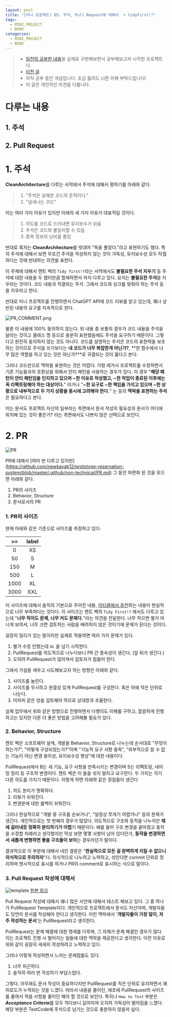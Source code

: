 ```yaml
---
layout: post
title: "[미니 프로젝트] 05. 주석, Pull Request에 대해서  + tidyFirst!?"
tags:
  - MINI_PROJECT
  - BOOK
categories:
  - MINI_PROJECT
  - BOOK
---
```

> - [일전의 공부한 내용](./rollup-2025-01.firstHalf.html)을 실제로 구현해보면서 공부해보고자 시작한 프로젝트다.
> - [이전 글](https://newkayak12.github.io/mini_project/2025/06/18/mini-project-04-User-진행-중-고민한-것들.html)
> - 아직 공부 중인 개념입니다. 조금 틀려도 너른 이해 부탁드립니다!
> - 이 글은 개인적인 의견을 다룹니다.

# 다루는 내용
## 1. 주석
## 2. Pull Request


# 1. 주석
**CleanArchitecture**를 다루는 서적에서 주석에 대해서 평하기를 아래와 같다.

 >   1.  "주석은 실패한 코드의 흔적이다."
  >  2. "냄새나는 코드"
   
이는 여러 가지 이유가 있지만 아래의 세 가지 이유가 대표적일 것이다.

>   1. 의도를 코드로 드러내면 유지보수가 쉬움
>   2. 주석은 코드와 불일치할 수 있음
>   3. 중복 정보의 낭비를 줄임


  
반대로 혹자는 **CleanArchitecture**를 빗대어 "독을 풀었다."라고 표현하기도 했다. 특히 주석에 대해서 보면 무조건 주석을 작성하지 않는 것이 가독성, 유지보수성 모두 탁월하다는 것에 반대하는 의견을 표한다. 

이 주제에 대해서 켄트 벡의 `Tidy first!?`라는 서적에서도 **불필요한 주석 지우기** 등 주석에 대한 내용을 두 챕터만큼 할애하면서 까지 다루고 있다. 요지는 **불필요한 주석**을 지우라는 것이다. 코드 내용과 직결되는 주석. 그래서 코드와 싱크를 맞춰야 하는 주석 등을 지우라고 한다.

반대로 미니 프로젝트를 진행하면서 ChatGPT API에 코드 리뷰를 받고 있는데, 꽤나 상반된 내용의 요구를 지속적으로 한다.


![PR_COMMENT.png](/assets/img/PR_COMMENT.png)

물론 이 내용에 100% 동의하지 않는다. 위 내용 중 보통의 경우가 코드 내용을 주석을 달라는 것이고 클래스 명 등으로 충분히 표현했음에도 주석을 요구하기 때문이다. 그렇다고 완전히 동의하지 않는 것도 아니다. 코드를 설명하는 주석은 코드의 표현력을 보조하는 것이므로 주석을 쓰기보다는 **내 코드가 너무 복잡한게 아닌가?**, **한 함수에서 너무 많은 역할을 하고 있는 것은 아닌가?**로 귀결되는 것이 옳다고 본다.

그러나 코드만으로 맥락을 표현하는 것은 어렵다. 가령 레거시 프로젝트를 수정하면서 기존 기능들과의 호환성을 위해서 안티 패턴을 사용하는 경우가 있다. 이 경우 "**해당 패턴이 안티 패턴임을 인지하고 있으며 ~한 이유로 작성했고, ~한 작업이 종료된 이후에는 꼭 리팩토링해야 하는 대상이다.**" 라거나 "**~한 요구로 ~한 책임을 가지고 있으며 ~한 상황으로 내부적으로 두 가지 상황을 동시에 고려해야 한다.**" 는 등의 **맥락을 표현하는 주석**은 필요하다고 본다.

이는 문서도 프로젝트 자신의 일부라는 측면에서 문서 작성의 필요성과 문서가 어디에 위치해 있는 것이 좋은가? 라는 측면에서도 나쁘지 않은 선택으로 보인다.


# 2. PR

![PR](/assets/img/PR.png)

PR에 대해서 [여러 번 다루고 있지만] (https://github.com/newkayak12/prototype-reservation-system/blob/master/.github/non-technical/PR.md) 그 동안 파편화 된 것을 모으면 아래와 같다.

1. PR의 사이즈
2. Behavior, Structure
3. 문서로서의 PR


### 1. PR의 사이즈

현재 아래와 같은 기준으로 사이즈를 측정하고 있다. 

|  >=  | label |
| :--: | :---: |
|  0   |  XS   |
|  50  |   S   |
| 150  |   M   |
| 500  |   L   |
| 1000 |  XL   |
| 3000 |  XXL  |

이 사이즈에 대해서 솔직히 기본으로 주어진 내용, [아티클에서 추천](https://graphite.dev/guides/best-practices-managing-pr-size)하는 내용이 현실적으로 너무 부족하다는 것이다. 이 사이즈는 켄트 벡의 `Tidy First!?` 에서도 다루고 있는데 "**너무 작아도 문제, 너무 커도 문제다.**"라는 의견을 전달한다. 너무 작으면 별거 아니게 보여셔, 너무 크면 검토하는 사람을 배려하지 않은 것이기에 문제가 된다는 것이다.

굉장히 일리가 있는 말이지만 실제로 적용하면 여러 가지 문제가 있다.
1. 별거 수정 안했는데 `XL` 을 넘기 시작한다.
2. PullRequest를 의도적으로 나누다보니 PR 간 종속성이 생긴다. (앞 뒤가 생긴다.)
3. 오히려 PullRequest가 많아져서 검토자가 힘들어 한다.

그래서 가설을 세우고 시도해보고자 하는 방향은 아래와 같다.
1. 사이즈를 늘린다.
2. 사이즈를 무시하고 완결성 있게 PullRequest를 구성한다. 혹은 아예 작은 단위로 나눈다.
3. 어차피 같은 양을 검토해야 하므로 상대방과 조율한다.

실제 업무에서 위와 같은 방향으로 진행하면서 다행이도 이해를 구하고, 깔끔하게 진행하고는 있지만 다른 더 좋은 방법을 고려해볼 필요가 있다.


### 2. Behavior, Structure
켄트 벡은 소프트웨어 설계, 개발을 Behavior, Structure로 나누는데 순서대로 "무엇이 하는가?", "어떻게 구성되었는가?"이며 "기능적 요구 사항 충족", "외부적으로 알 수 없는 기능이 아닌 변경 용이성, 유지보수성 향상"에 대한 내용이다.

PullRequest에서 B는 새 기능, 요구 사항을 만족시키는 변경이며  S는 리팩토링, 네이밍 정리 등 구조적 변경이다. 켄트 벡은 이 둘을 섞지 말라고 요구한다. 두 가지는 각기 다른 의도를 가지기 때문이다. 이렇게 하면 아래와 같은 장점들이 생긴다
1. 의도 분리가 명확하다.
2. 리뷰가 쉬워진다.
3. 변경분에 대한 롤백이 쉬워진다.

그러나 현실적으로 "개발 중 구조를 손보거나", "일정상 쪼개기 어렵거나" 등의 문제가 생긴다. 개인적으로는 첫 번째의 경우가 많았다. 의도적으로 구조와 동작을 나누지만 **채에 걸러내듯 정확히 분리하기가 어렵**기 때문이다. 예를 들어 구조 변경을 끝마쳤고 동작을 수정할 차례라고 생각했지만 막상 보면 몇몇 사항이 남아 있다던가, **동작을 변경하면서 새롭게 변형하면 좋을 구조들이 보이**는 경우라던가 말이다.

결과적으로 이 부분에 대해서 내린 결론은 "**현실적으로 모든 걸 완벽하게 지킬 수 없으니 의식적으로 주의하자**"다.
의식적으로 나누려고 노력하고, 섞인다면 commit 단위로 정리하며 명시적으로 표시를 하거나 PR의 comment로 표시하는 식으로 말이다.


### 3. Pull Request 작성에 대해서 

![template](/assets/img/PR_TEMPLATE.png)
[원본 링크](https://github.com/newkayak12/prototype-reservation-system/pull/99)

Pull Request 작성에 대해서 꽤나 많은 사안에 대해서 테스트 해보고 있다. 그 중 하나가 PullRequest Template이다. 개인적으로 프로젝트에서 문서도 자산이며, 개발자들도 당연히 문서를 작성해야 한다고 생각한다. 이런 맥락에서 '**개발자들이 가장 많이, 자주 작성하는 문서**'는 PullRequest라고 생각한다.

PullRequest는 문제 해결에 대한 명세를 다루며, 그 자체가 문제 해결인 경우가 많다. 이는 프로젝트 진행 시 벌어지는 일들에 대한 맥락을 제공한다고 생각한다. 이런 이유로 위와 같이 굉장히 세세히 작성하려고 노력하고 있다.

그러나 이렇게 작성하면서 느끼는 문제점들도 있다.
1. 너무 피곤하다.
2. 솔직히 여러 번 작성하기 부담스럽다.

그렇다. 아무래도 문서 작성이 중요하다지만 PullRequest를 작은 단위로 유지하면서 꽤 피로도가 누적되는 것을 느꼈다. 따라서 내용을 줄이던, 애초에 PullRequest의 사이즈를 줄여서 적을 사항을 줄이던 해야 할 것으로 보인다. 특히나 `How to Test` 부분은 ***Acceptance Criteria***를 모두 적다보니 길어지며 오히려 가독성이 떨어짐을 느꼈다.  해당 부분은 TestCode에 주석으로 남기는 것으로 충분하지 않을까 싶다. 